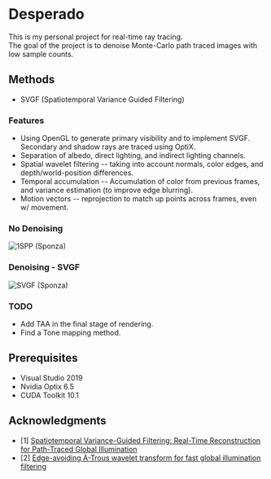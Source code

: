 # Desperado  
This is my personal project for real-time ray tracing.  
The goal of the project is to denoise Monte-Carlo path traced images with low sample counts.

## Methods  
 - SVGF (Spatiotemporal Variance Guided Filtering)

### Features
 - Using OpenGL to generate primary visibility and to implement SVGF. Secondary and shadow rays are traced using OptiX.
 - Separation of albedo, direct lighting, and indirect lighting channels.
 - Spatial wavelet filtering -- taking into account normals, color edges, and depth/world-position differences.
 - Temporal accumulation -- Accumulation of color from previous frames, and variance estimation (to improve edge blurring).
 - Motion vectors -- reprojection to match up points across frames, even w/ movement.

### No Denoising
![1SPP (Sponza)](Image/NoDenoising.png)

### Denoising - SVGF
![SVGF (Sponza)](Image/SVGF.png)

### TODO
 - Add TAA in the final stage of rendering.
 - Find a Tone mapping method.

## Prerequisites
  - Visual Studio 2019
  - Nvidia Optix 6.5
  - CUDA Toolkit 10.1

## Acknowledgments
 - [1] [Spatiotemporal Variance-Guided Filtering: Real-Time Reconstruction for Path-Traced Global Illumination](https://research.nvidia.com/publication/2017-07_Spatiotemporal-Variance-Guided-Filtering%3A)
 - [2] [Edge-avoiding À-Trous wavelet transform for fast global illumination filtering](https://dl.acm.org/citation.cfm?id=1921491)

